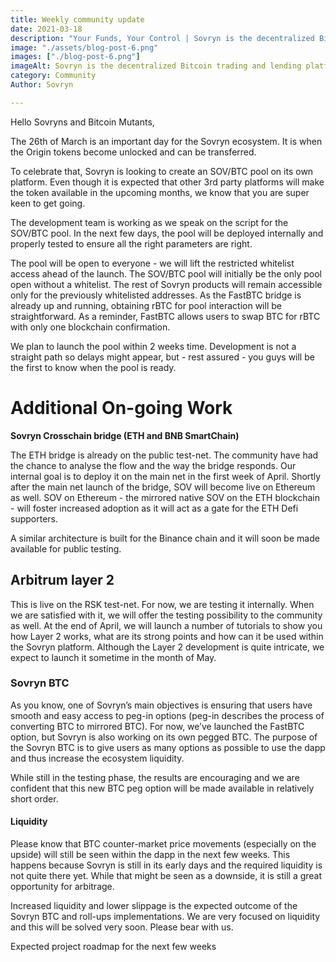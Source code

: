 ```yaml
---
title: Weekly community update 
date: 2021-03-18
description: "Your Funds, Your Control | Sovryn is the decentralized Bitcoin trading and lending platform"
image: "./assets/blog-post-6.png"
images: ["./blog-post-6.png"]
imageAlt: Sovryn is the decentralized Bitcoin trading and lending platform.
category: Community
Author: Sovryn 

---
```

Hello Sovryns and Bitcoin Mutants,

The 26th of March is an important day for the Sovryn ecosystem. It is when the Origin tokens become unlocked and can be transferred.


To celebrate that, Sovryn is looking to create an SOV/BTC pool on its own platform. Even though it is expected that other 3rd party platforms will make the token available in the upcoming months, we know that you are super keen to get going.


The development team is working as we speak on the script for the SOV/BTC pool. In the next few days, the pool will be deployed internally and properly tested to ensure all the right parameters are right.


The pool will be open to everyone - we will lift the restricted whitelist access ahead of the launch. The SOV/BTC pool will initially be the only pool open without a whitelist. The rest of Sovryn products will remain accessible only for the previously whitelisted addresses. As the FastBTC bridge is already up and running, obtaining rBTC for pool interaction will be straightforward. As a reminder, FastBTC allows users to swap BTC for rBTC with only one blockchain confirmation.


We plan to launch the pool within 2 weeks time. Development is not a straight path so delays might appear, but - rest assured - you guys will be the first to know when the pool is ready.


# Additional On-going Work


**Sovryn Crosschain bridge (ETH and BNB SmartChain)**

The ETH bridge is already on the public test-net. The community have had the chance to analyse the flow and the way the bridge responds. Our internal goal is to deploy it on the main net in the first week of April. Shortly after the main net launch of the bridge, SOV will become live on Ethereum as well. SOV on Ethereum - the mirrored native SOV on the ETH blockchain - will foster increased adoption as it will act as a gate for the ETH Defi supporters.

A similar architecture is built for the Binance chain and it will soon be made available for public testing.


## Arbitrum layer 2

This is live on the RSK test-net. For now, we are testing it internally. When we are satisfied with it, we will offer the testing possibility to the community as well. At the end of April, we will launch a number of tutorials to show you how Layer 2 works, what are its strong points and how can it be used within the Sovryn platform. Although the Layer 2 development is quite intricate, we expect to launch it sometime in the month of May.

### Sovryn BTC

As you know, one of Sovryn’s main objectives is ensuring that users have smooth and easy access to peg-in options (peg-in describes the process of converting BTC to mirrored BTC). For now, we’ve launched the FastBTC option, but Sovryn is also working on its own pegged BTC. The purpose of the Sovryn BTC is to give users as many options as possible to use the dapp and thus increase the ecosystem liquidity.


While still in the testing phase, the results are encouraging and we are confident that this new BTC peg option will be made available in relatively short order.


#### Liquidity


Please know that BTC counter-market price movements (especially on the upside) will still be seen within the dapp in the next few weeks. This happens because Sovryn is still in its early days and the required liquidity is not quite there yet. While that might be seen as a downside, it is still a great opportunity for arbitrage.


Increased liquidity and lower slippage is the expected outcome of the Sovryn BTC and roll-ups implementations. We are very focused on liquidity and this will be solved very soon. Please bear with us.


Expected project roadmap for the next few weeks

